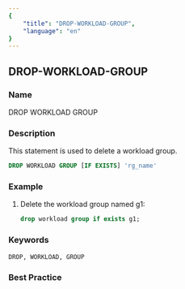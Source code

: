 ```yaml
---
{
    "title": "DROP-WORKLOAD-GROUP",
    "language": "en"
}
---
```


## DROP-WORKLOAD-GROUP

### Name

DROP WORKLOAD GROUP

 

### Description

This statement is used to delete a workload group.

```sql
DROP WORKLOAD GROUP [IF EXISTS] 'rg_name'
```

### Example

1. Delete the workload group named g1:
    
    ```sql
    drop workload group if exists g1;
    ```

### Keywords

    DROP, WORKLOAD, GROUP

### Best Practice

